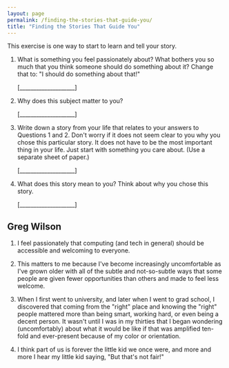 ```yaml
---
layout: page
permalink: /finding-the-stories-that-guide-you/
title: "Finding the Stories That Guide You"
---
```


This exercise is one way to start to learn and tell your story.

1.  What is something you feel passionately about?
    What bothers you so much that you think someone should do something about it?
    Change that to: "I should do something about that!"

    [____________________]

2.  Why does this subject matter to you?

    [____________________]

3.  Write down a story from your life that relates to your answers to Questions 1 and 2.
    Don't worry if it does not seem clear to you why you chose this particular story.
    It does not have to be the most important thing in your life.
    Just start with something you care about.
    (Use a separate sheet of paper.)

    [____________________]

4.  What does this story mean to you?
    Think about why you chose this story.

    [____________________]

## Greg Wilson

1.  I feel passionately that computing (and tech in general) should be accessible and welcoming to everyone.

2.  This matters to me because I've become increasingly uncomfortable as I've grown older
    with all of the subtle and not-so-subtle ways that some people are given fewer opportunities than others
    and made to feel less welcome.

3.  When I first went to university,
    and later when I went to grad school,
    I discovered that coming from the "right" place and knowing the "right" people
    mattered more than being smart, working hard, or even being a decent person.
    It wasn't until I was in my thirties that I began wondering (uncomfortably)
    about what it would be like if that was amplified ten-fold and ever-present
    because of my color or orientation.

4.  I think part of us is forever the little kid we once were,
    and more and more I hear my little kid saying, "But that's not fair!"

